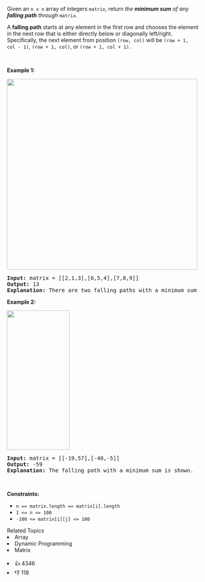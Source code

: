 <p>Given an <code>n x n</code> array of integers <code>matrix</code>, return <em>the <strong>minimum sum</strong> of any <strong>falling path</strong> through</em> <code>matrix</code>.</p>

<p>A <strong>falling path</strong> starts at any element in the first row and chooses the element in the next row that is either directly below or diagonally left/right. Specifically, the next element from position <code>(row, col)</code> will be <code>(row + 1, col - 1)</code>, <code>(row + 1, col)</code>, or <code>(row + 1, col + 1)</code>.</p>

<p>&nbsp;</p> 
<p><strong class="example">Example 1:</strong></p> 
<img alt="" src="https://assets.leetcode.com/uploads/2021/11/03/failing1-grid.jpg" style="width: 499px; height: 500px;" /> 
<pre>
<strong>Input:</strong> matrix = [[2,1,3],[6,5,4],[7,8,9]]
<strong>Output:</strong> 13
<strong>Explanation:</strong> There are two falling paths with a minimum sum as shown.
</pre>

<p><strong class="example">Example 2:</strong></p> 
<img alt="" src="https://assets.leetcode.com/uploads/2021/11/03/failing2-grid.jpg" style="width: 164px; height: 365px;" /> 
<pre>
<strong>Input:</strong> matrix = [[-19,57],[-40,-5]]
<strong>Output:</strong> -59
<strong>Explanation:</strong> The falling path with a minimum sum is shown.
</pre>

<p>&nbsp;</p> 
<p><strong>Constraints:</strong></p>

<ul> 
 <li><code>n == matrix.length == matrix[i].length</code></li> 
 <li><code>1 &lt;= n &lt;= 100</code></li> 
 <li><code>-100 &lt;= matrix[i][j] &lt;= 100</code></li> 
</ul>

<div><div>Related Topics</div><div><li>Array</li><li>Dynamic Programming</li><li>Matrix</li></div></div><br><div><li>👍 4346</li><li>👎 118</li></div>